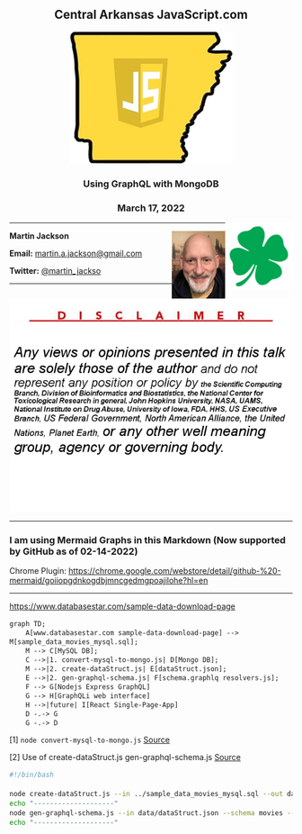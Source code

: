<div id="top"></div>
<!--
Later...
https://github.com/othneildrew/Best-README-Template
-->

<h2 align="center">Central Arkansas JavaScript.com</h2>

<p align="center">
<img src="images/CAJS-logo-transparent-trimmed.png" />
</p>

<h3 align="center">Using GraphQL with MongoDB</h3>
<h3 align="center">March 17, 2022</h3>
<img  align="right" src="images/Shamrock.svg" height="120px" />

---

<img  align="right" src="images/martin-IMG-8015-small.png" height="120px" />

__Martin Jackson__

__Email:__ martin.a.jackson@gmail.com

__Twitter:__ <a href="https://twitter.com/martin_jackso"> @martin_jackso</a>

---

![My opinions are my own](images/nctr-disclaimer.png)

---
### I am using Mermaid Graphs in this Markdown (Now supported by GitHub as of 02-14-2022)

Chrome Plugin: https://chrome.google.com/webstore/detail/github-%20-mermaid/goiiopgdnkogdbjmncgedmgpoajilohe?hl=en

---

https://www.databasestar.com/sample-data-download-page

```mermaid
graph TD;
    A[www.databasestar.com sample-data-download-page] --> M[sample_data_movies_mysql.sql];
    M --> C[MySQL DB];
    C -->|1. convert-mysql-to-mongo.js| D[Mongo DB];
    M -->|2. create-dataStruct.js| E[dataStruct.json];
    E -->|2. gen-graphql-schema.js| F[schema.graphlq resolvers.js];
    F --> G[Nodejs Express GraphQL]
    G --> H[GraphQLi web interface]
    H -->|future| I[React Single-Page-App]
    D -.-> G
    G -.-> D
```

[1] `node convert-mysql-to-mongo.js` [Source](./code/convert-mysql-to-mongo.js)

[2] Use of create-dataStruct.js gen-graphql-schema.js
[Source](https://github.com/martinjackson/create-table-to-graphql.schema)
```bash
#!/bin/bash

node create-dataStruct.js --in ../sample_data_movies_mysql.sql --out data/dataStruct.json
echo "--------------------"
node gen-graphql-schema.js --in data/dataStruct.json --schema movies --directory data
echo "--------------------"
```
